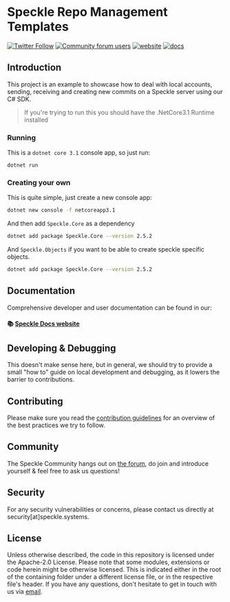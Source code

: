 # Speckle Repo Management Templates

[![Twitter Follow](https://img.shields.io/twitter/follow/SpeckleSystems?style=social)](https://twitter.com/SpeckleSystems) [![Community forum users](https://img.shields.io/discourse/users?server=https%3A%2F%2Fdiscourse.speckle.works&style=flat-square&logo=discourse&logoColor=white)](https://discourse.speckle.works) [![website](https://img.shields.io/badge/https://-speckle.systems-royalblue?style=flat-square)](https://speckle.systems) [![docs](https://img.shields.io/badge/docs-speckle.guide-orange?style=flat-square&logo=read-the-docs&logoColor=white)](https://speckle.guide/dev/)

## Introduction

This project is an example to showcase how to deal with local accounts, sending, receiving and creating new commits on a Speckle server using our C# SDK.

> If you're trying to run this you should have the .NetCore3.1 Runtime installed

### Running

This is a `dotnet core 3.1` console app, so just run:

```shell
dotnet run
```

### Creating your own

This is quite simple, just create a new console app:

```sh
dotnet new console -f netcoreapp3.1
```

And then add `Speckle.Core` as a dependency

```sh
dotnet add package Speckle.Core --version 2.5.2
```

And `Speckle.Objects` if you want to be able to create speckle specific objects.

```sh
dotnet add package Speckle.Core --version 2.5.2
```

## Documentation

Comprehensive developer and user documentation can be found in our:

#### 📚 [Speckle Docs website](https://speckle.guide/dev/)

## Developing & Debugging

This doesn't make sense here, but in general, we should try to provide a small "how to" guide on local development and debugging, as it lowers the barrier to contributions.

## Contributing

Please make sure you read the [contribution guidelines](.github/CONTRIBUTING.md) for an overview of the best practices we try to follow.

## Community

The Speckle Community hangs out on [the forum](https://discourse.speckle.works), do join and introduce yourself & feel free to ask us questions!

## Security

For any security vulnerabilities or concerns, please contact us directly at security[at]speckle.systems.

## License

Unless otherwise described, the code in this repository is licensed under the Apache-2.0 License. Please note that some modules, extensions or code herein might be otherwise licensed. This is indicated either in the root of the containing folder under a different license file, or in the respective file's header. If you have any questions, don't hesitate to get in touch with us via [email](mailto:hello@speckle.systems).
